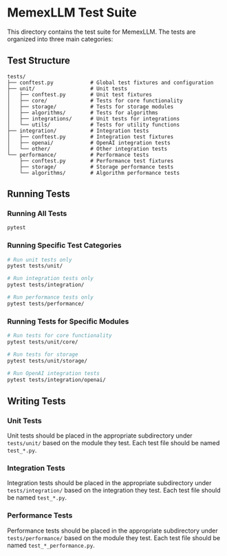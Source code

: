 # MemexLLM Test Suite

This directory contains the test suite for MemexLLM. The tests are organized into three main categories:

## Test Structure

```
tests/
├── conftest.py            # Global test fixtures and configuration
├── unit/                  # Unit tests
│   ├── conftest.py        # Unit test fixtures
│   ├── core/              # Tests for core functionality
│   ├── storage/           # Tests for storage modules
│   ├── algorithms/        # Tests for algorithms
│   ├── integrations/      # Unit tests for integrations
│   └── utils/             # Tests for utility functions
├── integration/           # Integration tests
│   ├── conftest.py        # Integration test fixtures
│   ├── openai/            # OpenAI integration tests
│   └── other/             # Other integration tests
└── performance/           # Performance tests
    ├── conftest.py        # Performance test fixtures
    ├── storage/           # Storage performance tests
    └── algorithms/        # Algorithm performance tests
```

## Running Tests

### Running All Tests

```bash
pytest
```

### Running Specific Test Categories

```bash
# Run unit tests only
pytest tests/unit/

# Run integration tests only
pytest tests/integration/

# Run performance tests only
pytest tests/performance/
```

### Running Tests for Specific Modules

```bash
# Run tests for core functionality
pytest tests/unit/core/

# Run tests for storage
pytest tests/unit/storage/

# Run OpenAI integration tests
pytest tests/integration/openai/
```

## Writing Tests

### Unit Tests

Unit tests should be placed in the appropriate subdirectory under `tests/unit/` based on the module they test. Each test file should be named `test_*.py`.

### Integration Tests

Integration tests should be placed in the appropriate subdirectory under `tests/integration/` based on the integration they test. Each test file should be named `test_*.py`.

### Performance Tests

Performance tests should be placed in the appropriate subdirectory under `tests/performance/` based on the module they test. Each test file should be named `test_*_performance.py`. 
